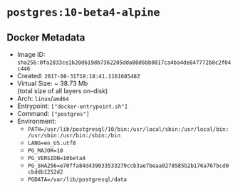 # `postgres:10-beta4-alpine`

## Docker Metadata

- Image ID: `sha256:0fa2833ce1b20d619db7362205dda80d6bb0017ca4ba4de847772b0c2f04c446`
- Created: `2017-08-31T18:18:41.116168548Z`
- Virtual Size: ~ 38.73 Mb  
  (total size of all layers on-disk)
- Arch: `linux`/`amd64`
- Entrypoint: `["docker-entrypoint.sh"]`
- Command: `["postgres"]`
- Environment:
  - `PATH=/usr/lib/postgresql/10/bin:/usr/local/sbin:/usr/local/bin:/usr/sbin:/usr/bin:/sbin:/bin`
  - `LANG=en_US.utf8`
  - `PG_MAJOR=10`
  - `PG_VERSION=10beta4`
  - `PG_SHA256=e70ffa84d439033533279ccb3ae7beaa0278585b2b176a767bcd0cbddb1252d2`
  - `PGDATA=/var/lib/postgresql/data`
